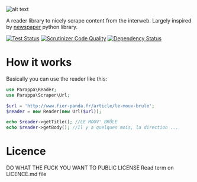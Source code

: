 ![alt text](https://dl.dropboxusercontent.com/u/168077/parappa_the_logo.png )

A reader library to nicely scrape content from the interweb. Largely inspired by [newspaper](https://github.com/codelucas/newspaper)  python library. 

[![Test Status](https://travis-ci.org/lanfisis/parappa.svg?branch=master)](https://travis-ci.org/lanfisis/parappa)
[![Scrutinizer Code Quality](https://scrutinizer-ci.com/g/lanfisis/parappa/badges/quality-score.png?b=master)](https://scrutinizer-ci.com/g/lanfisis/parappa/?branch=master)
[![Dependency Status](https://www.versioneye.com/user/projects/54174cf869b273849a00013b/badge.svg?style=flat)](https://www.versioneye.com/user/projects/54174cf869b273849a00013b)

How it works
============

Basically you can use the reader like this:
```php
use Parappa\Reader;
use Parappa\Scraper\Url;

$url = 'http://www.fier-panda.fr/article/le-mouv-brule';
$reader = new Reader(new Url($url));

echo $reader->getTitle(); //LE MOUV' BRÛLE 
echo $reader->getBody(); //Il y a quelques mois, la direction ...
```

Licence
=======
DO WHAT THE FUCK YOU WANT TO PUBLIC LICENSE
Read term on LICENCE.md file